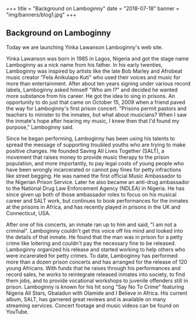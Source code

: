 +++
title = "Background on Lamboginny"
date = "2018-07-18"
banner = "img/banners/blog1.jpg"
+++

## Background on Lamboginny

Today we are launching Yinka Lawanson Lamboginny's web site.

Yinka Lawanson was born in 1985 in Lagos, Nigeria and got the stage name Lamboginny as a nick name from his father.  In his early twenties, Lamboginny was inspired by artists like the late Bob Marley and Afrobeat music creator "Fela Anikulapo Kuti" who used their voices and music for more than entertainment.  After about ten years signing under various record labels, Lamboginny asked himself "Who am I?" and decided he wanted more substance from his career.  He got the idea to sing in prisons.  An opportunity to do just that came on October 15, 2009 when a friend paved the way for Lamboginny's first prison concert.  "Prisons permit pastors and teachers to minister to the inmates, but what about musicians?  When I saw the inmate's hope after hearing my music, I knew then that I'd found my purpose," Lamboginny said.

Since he began performing, Lamboginny has been using his talents to spread the message of supporting troubled youths who are trying to make positive changes.  He founded Saving All Lives Together (SALT), a movement that raises money to provide music therapy to the prison population, and more importantly, to pay legal costs of young people who have been wrongly incarcerated or cannot pay fines for petty infractions like street begging.  He was named the first official Music Ambassador to the Nigerian Prison Service.  Later he also became an anti-drug ambassador to the National Drug Law Enforcement Agency (NDLEA) in Nigeria.  He has since given up both of those ambassador roles to focus on his musical career and SALT work, but continues to book performances for the inmates at the prisons in Africa, and has recently played in prisons in the UK and Connecticut, USA. 

After one of his concerts, an inmate ran up to him and said, "I am not a criminal".  Lamboginny couldn't get this voice off his mind and looked into the details of that inmate.  He found that the man was in prison for a petty crime like loitering and couldn't pay the necessary fine to be released.  Lamboginny organized his release and started working to help others who were incarerated for petty crimes.  To date, Lamboginny has performed more than a dozen prison concerts and has arranged for the release of 120 young Africans.  With funds that he raises through his performances and record sales, he works to reintegrate released inmates into society, to find them jobs, and to provide vocational workshops to juvenile offenders still in prison.  Lamboginny is known for his hit song "Say No To Crime" featuring Nigeria All Stars, Gbaladun with Olamide and I Believe in Africa.  His current album, SALT, has garnered great reviews and is available on many streaming services.  Concert footage and music videos can be found on YouTube.
